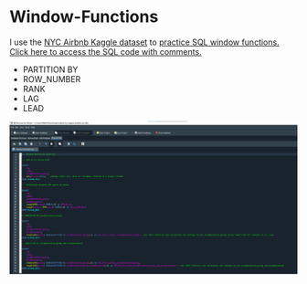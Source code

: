 # Window-Functions
I use the [NYC Airbnb Kaggle dataset](https://www.kaggle.com/datasets/dgomonov/new-york-city-airbnb-open-data) to [practice SQL window functions. Click here to access the SQL code with comments.](https://github.com/Nikhil-Pickle/Window-Functions/blob/main/Window%20Functions.sql)

- PARTITION BY
- ROW_NUMBER
- RANK
- LAG
- LEAD

![enter image description here](https://github.com/Nikhil-Pickle/Window-Functions/blob/main/Screenshot%202023-07-31%20191720.png)
